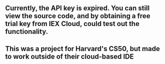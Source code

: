 ##  Currently, the API key is expired.  You can still view the source code, and by obtaining a free trial key from IEX Cloud, could test out the functionality. ##

## This was a project for Harvard's CS50, but made to work outside of their cloud-based IDE ##